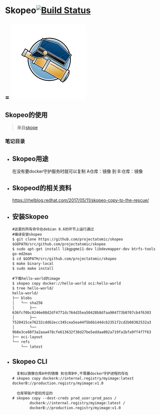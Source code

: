 # Skopeo[![Build Status](https://travis-ci.org/containers/skopeo.svg?branch=master)](https://travis-ci.org/containers/skopeo)
=
<img src="https://raw.githubusercontent.com/mclitao/openshift/master/docker/Skopeo.svg" width="250">
----


## Skopeo的使用
> 来自[skope](https://github.com/containers/skopeo)

### 笔记目录

- **Skopeo用途**
  - 
    在没有要docker守护服务时就可以复制 A仓库：镜像 到 B:仓库：镜像
    
- **Skopeod的相关资料**
  -  
     https://rhelblog.redhat.com/2017/05/11/skopeo-copy-to-the-rescue/

- **安装Skopeo**
  -  
    ```batch
    #这里的所有命令在debian 8.6的环节上运行通过
    #编译安装skopeo
    $ git clone https://github.com/projectatomic/skopeo $GOPATH/src/github.com/projectatomic/skopeo
    $ sudo apt-get install libgpgme11-dev libdevmapper-dev btrfs-tools go-md2man
    $ cd $GOPATH/src/github.com/projectatomic/skopeo 
    $ make binary-local
    $ sudo make install
    
    #下载hello-world的image
    $ skopeo copy docker://hello-world oci:hello-world
    $ tree hello-world/
    hello-world/
    ├── blobs
    │   └── sha256
    │       ├── 636fcf0bc8246e08d2df4771dc764d35ea50428b8dfaa904773b0707cb4f6303
    │       ├── 7520415ce76232cdd62ecc345cea5ea44f5b6b144dc62351f2cd2b08382532a3
    │       └── 9b8e3ce88f3a2aaa478cfe613632f38d27be5eddaa002a719fa1bfa9ff4f7f63
    ├── oci-layout
    └── refs
        └── latest
    ```
    
- **Skopeo CLI**
  -  
    ```batch
      复制以镜像仓库A中的镜像 到仓库B中,不需要docker守护进程的存在
    # skopeo copy dockerA://internal.registry/myimage:latest  dockerB://production.registry/myimage:v1.0
        
      仓库带账户密码凭证的
    # skopeo copy --dest-creds prod_user:prod_pass /
            dockerA://internal.registry/myimage:latest /
            dockerB://production.registry/myimage:v1.0    
    ```